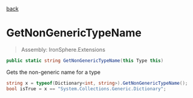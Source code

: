 ﻿

[back](/IronSphere.Extensions/types/TypeExtension)

# GetNonGenericTypeName

> Assembly: IronSphere.Extensions

```csharp
public static string GetNonGenericTypeName(this Type this)
```

Gets the non-generic name for a type

```csharp
string x = typeof(Dictionary<int, string>).GetNonGenericTypeName();
bool isTrue = x == "System.Collections.Generic.Dictionary";
``` 